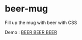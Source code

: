 # beer-mug
Fill up the mug with beer with CSS

Demo : [BEER BEER BEER](https://thelostone-mc.github.io/beer-mug/)
